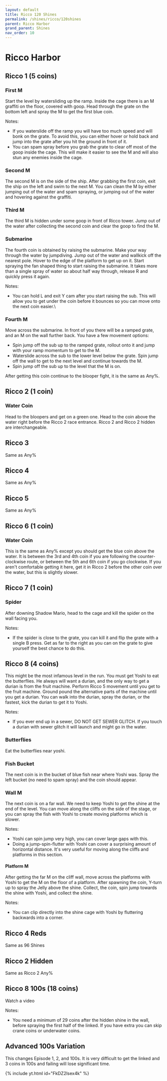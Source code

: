 ```yaml
---
layout: default
title: Ricco 120 Shines
permalink: /shines/ricco/120shines
parent: Ricco Harbor
grand_parent: Shines
nav_order: 10
---
```


# Ricco Harbor

## Ricco 1 (5 coins)
### First M
Start the level by watersliding up the ramp. Inside the cage there is an M graffiti on the floor, covered with goop. Head through the grate on the bottom left and spray the M to get the first blue coin.

Notes:
- If you waterslide off the ramp you will have too much speed and will bonk on the grate. To avoid this, you can either hover or hold back and jump into the grate after you hit the ground in front of it.
- You can spam spray before you grab the grate to clear off most of the goop inside the cage. This will make it easier to see the M and will also stun any enemies inside the cage.

### Second M
The second M is on the side of the ship. After grabbing the first coin, exit the ship on the left and swim to the next M. You can clean the M by either jumping out of the water and spam spraying, or jumping out of the water and hovering against the graffiti.

### Third M
The third M is hidden under some goop in front of Ricco tower. Jump out of the water after collecting the second coin and clear the goop to find the M.

### Submarine
The fourth coin is obtained by raising the submarine. Make your way through the water by jumpdiving. Jump out of the water and wallkick off the nearest pole. Hover to the edge of the platform to get up on it. Start spraying the fan shaped thing to start raising the submarine. It takes more than a single spray of water so about half way through, release R and quickly press it again.

Notes:
- You can hold L and exit Y cam after you start raising the sub. This will allow you to get under the coin before it bounces so you can move onto the next coin easier.\

### Fourth M
Move across the submarine. In front of you there will be a ramped grate, and an M on the wall further back. You have a few movement options:
- Spin jump off the sub up to the ramped grate, rollout onto it and jump with your ramp momentum to get to the M.
- Waterslide across the sub to the lower level below the grate. Spin jump off the wall to get to the next level and continue towards the M.
- Spin jump off the sub up to the level that the M is on.

After getting this coin continue to the blooper fight, it is the same as Any%.

## Ricco 2 (1 coin)

### Water Coin
Head to the bloopers and get on a green one. Head to the coin above the water right before the Ricco 2 race entrance. Ricco 2 and Ricco 2 hidden are interchangeable.

## Ricco 3
Same as Any%

## Ricco 4
Same as Any%

## Ricco 5
Same as Any%

## Ricco 6 (1 coin)
### Water Coin
This is the same as Any% except you should get the blue coin above the water. It is between the 3rd and 4th coin if you are following the counter-clockwise route, or between the 5th and 6th coin if you go clockwise. If you aren't comfortable getting it here, get it in Ricco 2 before the other coin over the water, but this is slightly slower.

## Ricco 7 (1 coin)

### Spider
After downing Shadow Mario, head to the cage and kill the spider on the wall facing you.

Notes:
- If the spider is close to the grate, you can kill it and flip the grate with a single B press. Get as far to the right as you can on the grate to give yourself the best chance to do this.

## Ricco 8 (4 coins)
This might be the most infamous level in the run. You must get Yoshi to eat the butterflies. He always will want a durian, and the only way to get a durian is from the fruit machine. Perform Ricco 5 movement until you get to the fruit machine. Ground pound the alternative parts of the machine until you get a durian. You can walk into the durian, spray the durian, or the fastest, kick the durian to get it to Yoshi.

Notes:
- If you ever end up in a sewer, DO NOT GET SEWER GLITCH. If you touch a durian with sewer glitch it will launch and might go in the water.

### Butterflies
Eat the butterflies near yoshi.

### Fish Bucket
The next coin is in the bucket of blue fish near where Yoshi was. Spray the left bucket (no need to spam spray) and the coin should appear.

### Wall M
The next coin is on a far wall. We need to keep Yoshi to get the shine at the end of the level. You can move along the cliffs on the side of the stage, or you can spray the fish with Yoshi to create moving platforms which is slower.

Notes:
- Yoshi can spin jump very high, you can cover large gaps with this.
- Doing a jump-spin-flutter with Yoshi can cover a surprising amount of horizontal distance. It's very useful for moving along the cliffs and platforms in this section.

#### Platform M
After getting the far M on the cliff wall, move across the platforms with Yoshi to get the M on the floor of a platform. After spawning the coin, Y-turn up to spray the Jelly above the shine. Collect, the coin, spin jump towards the shine with Yoshi, and collect the shine.

Notes:
- You can clip directly into the shine cage with Yoshi by fluttering backwards into a corner.

## Ricco 4 Reds
Same as 96 Shines

## Ricco 2 Hidden
Same as Ricco 2 Any%

## Ricco 8 100s (18 coins)

Watch a video

Notes:
- You need a minimum of 29 coins after the hidden shine in the wall, before spraying the first half of the linked. If you have extra you can skip crane coins or underwater coins.

## Advanced 100s Variation

This changes Episode 1, 2, and 100s. It is very difficult to get the linked and 3 coins in 100s and failing will lose significant time.

{% include yt.html id="FkDZ2lsex4k" %}
